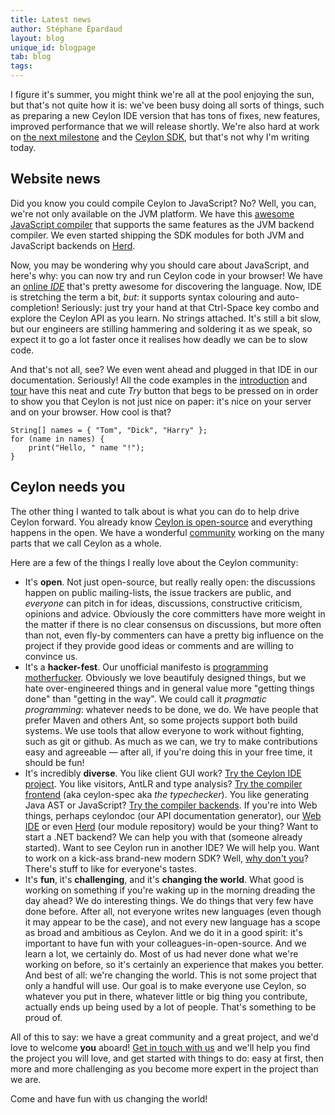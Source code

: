 ```yaml
---
title: Latest news 
author: Stéphane Épardaud
layout: blog
unique_id: blogpage
tab: blog
tags:
---
```


I figure it's summer, you might think we're all at the pool enjoying the sun,
but that's not quite how it is: we've been busy doing all sorts of things,
such as preparing a new Ceylon IDE version that has tons of fixes, new features,
improved performance that we will release shortly. We're also hard at work on
[the next milestone](/documentation/1.0/roadmap/#milestone_4) and the
[Ceylon SDK](https://github.com/ceylon/ceylon-sdk), but that's not why I'm writing
today.

## Website news

Did you know you could compile Ceylon to JavaScript? No? Well, you can, we're not
only available on the JVM platform. We have this 
[awesome JavaScript compiler](/documentation/1.0/reference/tool/ceylonc-js/)
that supports the same features as the JVM backend compiler. We even started shipping
the SDK modules for both JVM and JavaScript backends on [Herd](http://modules.ceylon-lang.org).

Now, you may be wondering why you should care about JavaScript, and here's why: you
can now try and run Ceylon code in your browser! We have an [online _IDE_](http://try.ceylon-lang.org)
that's pretty awesome for discovering the language. Now, IDE is stretching the term a bit, *but*:
it supports syntax colouring and auto-completion! Seriously: just try your hand at that Ctrl-Space
key combo and explore the Ceylon API as you learn. No strings attached. It's still a bit slow,
but our engineers are stilling hammering and soldering it as we speak, so expect it to
go a lot faster once it realises how deadly we can be to slow code.

And that's not all, see? We even went ahead and plugged in that IDE in our documentation.
Seriously! All the code examples in the [introduction](/documentation/1.0/introduction)
and [tour](/documentation/1.0/tour) have this neat and cute _Try_ button that begs to be
pressed on in order to show you that Ceylon is not just nice on paper: it's nice on your
server and on your browser. How cool is that?

<!-- cat: void m() { -->
    String[] names = { "Tom", "Dick", "Harry" };
    for (name in names) {
        print("Hello, " name "!");
    }
<!-- cat: } -->

## Ceylon needs you

The other thing I wanted to talk about is what you can do to help drive Ceylon forward. You already
know [Ceylon is open-source](/code/) and everything happens in the open. We have a wonderful
[community](/community/) working on the many parts that we call Ceylon as a whole.

Here are a few of the things I really love about the Ceylon community:

- It's **open**. Not just open-source, but really really open: the discussions happen on public mailing-lists,
  the issue trackers are public, and *everyone* can pitch in for ideas, discussions, constructive criticism,
  opinions and advice. Obviously the core committers have more weight in the matter if there is no clear
  consensus on discussions, but more often than not, even fly-by commenters can have a pretty big influence
  on the project if they provide good ideas or comments and are willing to convince us.
- It's a **hacker-fest**. Our unofficial manifesto is [programming motherfucker](http://programming-motherfucker.com).
  Obviously we love beautifuly designed things, but we hate over-engineered things and in general value more
  "getting things done" than "getting in the way". We could call it _pragmatic programming_: whatever needs to
  be done, we do. We have people that prefer Maven and others Ant, so some projects support both build systems.
  We use tools that allow everyone to work without fighting, such as git or github. As much as we can, we try to
  make contributions easy and agreeable — after all, if you're doing this in your free time, it should be fun!
- It's incredibly **diverse**. You like client GUI work?
  [Try the Ceylon IDE project](https://github.com/ceylon/ceylon-ide-eclipse). You like visitors, AntLR and
  type analysis? [Try the compiler frontend](https://github.com/ceylon/ceylon-spec) (aka ceylon-spec 
  aka _the typechecker_). You like generating Java AST or JavaScript? 
  [Try the compiler backends](https://github.com/ceylon/ceylon-compiler). If you're into Web things, perhaps
  ceylondoc (our API documentation
  generator), our [Web IDE](https://github.com/ceylon/ceylon-web-ide-backend) or even 
  [Herd](https://github.com/ceylon/ceylon-herd) (our module repository) would be your thing? Want to start a .NET backend?
  We can help you with that (someone already started). Want to see Ceylon run in another IDE? We will help you.
  Want to work on a kick-ass brand-new modern SDK? Well, [why don't you](https://github.com/ceylon/ceylon-sdk)?
  There's stuff to like for everyone's tastes.
- It's **fun**, it's **challenging**, and it's **changing the world**. What good is working on something if you're waking up 
  in the morning dreading the day ahead? We do interesting things. We do things that very few have done before.
  After all, not everyone writes new languages (even though it may appear to be the case), and not every new
  language has a scope as broad and ambitious as Ceylon. And we do it in a good spirit: it's important to have
  fun with your colleagues-in-open-source. And we learn a lot, we certainly do. Most of us had never done what
  we're working on before, so it's certainly an experience that makes you better. And best of all: we're changing
  the world. This is not some project that only a handful will use. Our goal is to make everyone use Ceylon, so
  whatever you put in there, whatever little or big thing you contribute, actually ends up being used by a lot of
  people. That's something to be proud of.

All of this to say: we have a great community and a great project, and we'd love to welcome **you** aboard! 
[Get in touch with us](http://groups.google.com/group/ceylon-dev)
and we'll help you find the project you will love, and get started with things to do: easy at first,
then more and more challenging as you become more expert in the project than we are.

Come and have fun with us changing the world!
